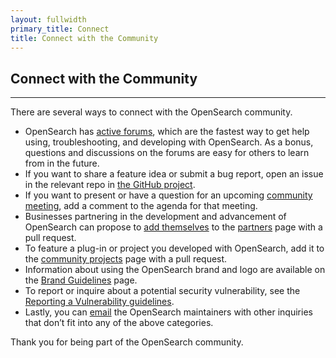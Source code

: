 ```yaml
---
layout: fullwidth
primary_title: Connect
title: Connect with the Community
---
```


## Connect with the Community

---

There are several ways to connect with the OpenSearch community.

* OpenSearch has [active forums](https://discuss.opendistrocommunity.dev/), which are the fastest way to get help using, troubleshooting, and developing with OpenSearch. As a bonus, questions and discussions on the forums are easy for others to learn from in the future. 
* If you want to share a feature idea or submit a bug report, open an issue in the relevant repo in [the GitHub project](https://github.com/opensearch-project). 
* If you want to present or have a question for an upcoming [community meeting](https://opensearch.org/events/), add a comment to the agenda for that meeting.
* Businesses partnering in the development and advancement of OpenSearch can propose to [add themselves](https://github.com/opensearch-project/project-website#adding-to-the-partners-page) to the [partners](https://opensearch.org/partners/) page with a pull request.
* To feature a plug-in or project you developed with OpenSearch, add it to the [community projects](https://opensearch.org/community_projects) page with a pull request.
* Information about using the OpenSearch brand and logo are available on the [Brand Guidelines](https://opensearch.org/brand.html) page.
* To report or inquire about a potential security vulnerability, see the [Reporting a Vulnerability guidelines](https://github.com/opensearch-project/.github/blob/main/SECURITY.md).
* Lastly, you can [email](mailto:opensearch@amazon.com) the OpenSearch maintainers with other inquiries that don’t fit into any of the above categories. 


Thank you for being part of the OpenSearch community.